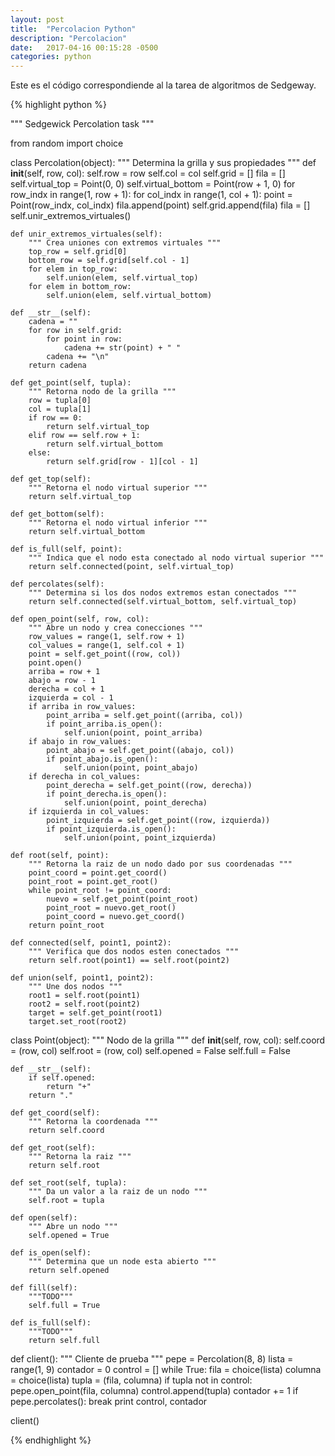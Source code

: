 ```yaml
---
layout: post
title:  "Percolacion Python"
description: "Percolacion"
date:   2017-04-16 00:15:28 -0500
categories: python
---
```


Este es el código correspondiende al la tarea de algoritmos de Sedgeway.

{% highlight python %}

""" Sedgewick Percolation task """

from random import choice

class Percolation(object):
    """ Determina la grilla y sus propiedades """
    def __init__(self, row, col):
        self.row = row
        self.col = col
        self.grid = []
        fila = []
        self.virtual_top = Point(0, 0)
        self.virtual_bottom = Point(row + 1, 0)
        for row_indx in range(1, row + 1):
            for col_indx in range(1, col + 1):
                point = Point(row_indx, col_indx)
                fila.append(point)
            self.grid.append(fila)
            fila = []
        self.unir_extremos_virtuales()

    def unir_extremos_virtuales(self):
        """ Crea uniones con extremos virtuales """
        top_row = self.grid[0]
        bottom_row = self.grid[self.col - 1]
        for elem in top_row:
            self.union(elem, self.virtual_top)
        for elem in bottom_row:
            self.union(elem, self.virtual_bottom)

    def __str__(self):
        cadena = ""
        for row in self.grid:
            for point in row:
                cadena += str(point) + " "
            cadena += "\n"
        return cadena

    def get_point(self, tupla):
        """ Retorna nodo de la grilla """
        row = tupla[0]
        col = tupla[1]
        if row == 0:
            return self.virtual_top
        elif row == self.row + 1:
            return self.virtual_bottom
        else:
            return self.grid[row - 1][col - 1]

    def get_top(self):
        """ Retorna el nodo virtual superior """
        return self.virtual_top

    def get_bottom(self):
        """ Retorna el nodo virtual inferior """
        return self.virtual_bottom

    def is_full(self, point):
        """ Indica que el nodo esta conectado al nodo virtual superior """
        return self.connected(point, self.virtual_top)

    def percolates(self):
        """ Determina si los dos nodos extremos estan conectados """
        return self.connected(self.virtual_bottom, self.virtual_top)

    def open_point(self, row, col):
        """ Abre un nodo y crea conecciones """
        row_values = range(1, self.row + 1)
        col_values = range(1, self.col + 1)
        point = self.get_point((row, col))
        point.open()
        arriba = row + 1
        abajo = row - 1
        derecha = col + 1
        izquierda = col - 1
        if arriba in row_values:
            point_arriba = self.get_point((arriba, col))
            if point_arriba.is_open():
                self.union(point, point_arriba)
        if abajo in row_values:
            point_abajo = self.get_point((abajo, col))
            if point_abajo.is_open():
                self.union(point, point_abajo)
        if derecha in col_values:
            point_derecha = self.get_point((row, derecha))
            if point_derecha.is_open():
                self.union(point, point_derecha)
        if izquierda in col_values:
            point_izquierda = self.get_point((row, izquierda))
            if point_izquierda.is_open():
                self.union(point, point_izquierda)

    def root(self, point):
        """ Retorna la raiz de un nodo dado por sus coordenadas """
        point_coord = point.get_coord()
        point_root = point.get_root()
        while point_root != point_coord:
            nuevo = self.get_point(point_root)
            point_root = nuevo.get_root()
            point_coord = nuevo.get_coord()
        return point_root

    def connected(self, point1, point2):
        """ Verifica que dos nodos esten conectados """
        return self.root(point1) == self.root(point2)

    def union(self, point1, point2):
        """ Une dos nodos """
        root1 = self.root(point1)
        root2 = self.root(point2)
        target = self.get_point(root1)
        target.set_root(root2)


class Point(object):
    """ Nodo de la grilla """
    def __init__(self, row, col):
        self.coord = (row, col)
        self.root = (row, col)
        self.opened = False
        self.full = False

    def __str__(self):
        if self.opened:
            return "+"
        return "."

    def get_coord(self):
        """ Retorna la coordenada """
        return self.coord

    def get_root(self):
        """ Retorna la raiz """
        return self.root

    def set_root(self, tupla):
        """ Da un valor a la raiz de un nodo """
        self.root = tupla

    def open(self):
        """ Abre un nodo """
        self.opened = True

    def is_open(self):
        """ Determina que un node esta abierto """
        return self.opened

    def fill(self):
        """TODO"""
        self.full = True

    def is_full(self):
        """TODO"""
        return self.full


def client():
    """ Cliente de prueba """
    pepe = Percolation(8, 8)
    lista = range(1, 9)
    contador = 0
    control = []
    while True:
        fila = choice(lista)
        columna = choice(lista)
        tupla = (fila, columna)
        if tupla not in control:
            pepe.open_point(fila, columna)
            control.append(tupla)
            contador += 1
            if pepe.percolates():
                break
    print control, contador

client()

{% endhighlight %}

